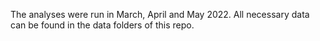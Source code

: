 The analyses were run in March, April and May 2022. All necessary data can be found in the data folders of this repo.
